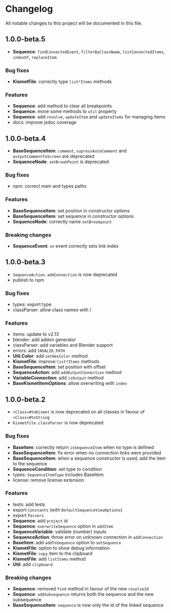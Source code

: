 # Changelog

All notable changes to this project will be documented in this file.

## 1.0.0-beta.5

- **Sequence**: `findConnectedEvent`, `filterByClassName`, `listConnectedItems`, `indexOf`, `replaceItem`

### Bug fixes

- **KismetFile**: correctly type `list*Items` methods

### Features

- **Sequence**: add method to clear all breakpoints
- **Sequence**: move some methods to `util` property
- **Sequence**: add `resolve`, `updateItem` and `updateItems` for managing items
- docs: improve jsdoc coverage

## 1.0.0-beta.4

- **BaseSequenceItem**: `comment`, `supressAutoComment` and `outputCommentToScreen` are deprecated
- **SequenceNode**: `setBreakPoint` is deprecated

### Bug fixes

- npm: correct main and types paths

### Features

- **BaseSequenceItem**: set position in constructor options
- **BaseSequenceItem**: set sequence in constructor options
- **SequenceNode**: correctly name `setBreakpoint`

### Breaking changes

- **SequenceEvent**: `on` event correctly sets link index

## 1.0.0-beta.3

- `SequenceAction.addConnection` is now deprecated
- publish to npm

### Bug fixes

- types: export type
- classParser: allow class names with /

### Features

- items: update to v2.13
- blender: add addon generator
- classParser: add variables and Blender support
- errors: add `INVALID_PATH`
- **Util.Color**: add `setHexColor` method
- **KismetFile**: improve `list*Items` methods
- **BaseSequenceItem**: set position with offset
- **SequenceAction**: add `addOutputConnection` method
- **VariableConnection**: add `isOutput` method
- **BaseKismetItemOptions**: allow overwriting with `index`

## 1.0.0-beta.2

- `<Class>#toKismet` is now deprecated on all classes in favour of `<Class>#toString`
- `KismetFile.classParser` is now deprecated

### Bug fixes

- **BaseItem**: correctly return `isSequenceItem` when no type is defined
- **BaseSequenceItem**: fix error when no connection links were provided
- **BaseSequenceItem**: when a sequence constructor is used, add the item to the sequence
- **SequenceCondition**: set type to condition
- types: `SequenceItemType` includes BaseItem
- license: remove license extension

### Features

- tests: add tests
- export `Constants` (with `DefaultSequenceViewOptions`)
- export `Parsers`
- **Sequence**: add `project` id
- **Sequence**: `overwriteSequence` option in `addItem`
- **SequenceVariable**: validate (number) inputs
- **SequenceAction**: throw error on unknown connection in `addConnection`
- **BaseItem**: add `addToSequence` option to `setSequence`
- **KismetFile**: option to show debug information
- **KismetFile**: `copy` item to the clipboard
- **KismetFile**: add `listItems` method
- **Util**: add `clipboard`

### Breaking changes

- **Sequence**: removed `find` method in favour of the new `resolveId`
- **Sequence**: `addSubsequence` returns both the sequence and the new subsequence
- **BaseSequenceItem**: `sequence` is now only the id of the linked sequence
